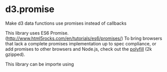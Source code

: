 d3.promise
==========

Make d3 data functions use promises instead of callbacks

This library uses ES6 Promise. (http://www.html5rocks.com/en/tutorials/es6/promises/)
To bring browsers that lack a complete promises implementation up to spec compliance, or add promises to other browsers and Node.js, check out the [polyfill](https://github.com/jakearchibald/ES6-Promises#readme) (2k gzipped).

This library can be importe using <script> as well as AMD (such as RequireJS).

### Example Usage

```
var promise = d3.promise.csv('test.csv');
promise.then(function(data){}, function(error){});

var promise = d3.promise.tsv('test.tsv');
promise.then(function(data){}, function(error){});

var promise = d3.promise.json('test.json')
promise.then(function(data){}, function(error){});

var promise = d3.promise.xml('test.xml')
promise.then(function(data){}, function(error){});
```
